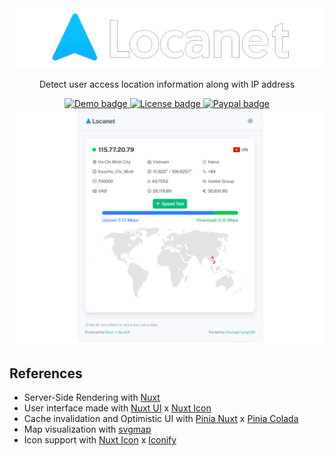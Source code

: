 <div align="center">
    <img src="./public/readme_banner.png" alt="banner"/>
    <p>Detect user access location information along with IP address</p>
    <a href="https://locanet.vercel.app" target="_blank">
        <img src="https://img.shields.io/badge/Demo-green?logo=nuxt&logoColor=white" alt="Demo badge" />
    </a>
    <a href="./LICENSE" target="_blank">
        <img src="https://img.shields.io/badge/MIT%20License-pink?logo=opensource&logoColor=white" alt="License badge" />
    </a>
     <a href="https://paypal.me/thuongtruong1009" target="_blank">
        <img src="https://img.shields.io/badge/Support-blue?logo=paypal&logoColor=white" alt="Paypal badge" />
    </a><br>
    <img src="./public/demo.png" alt="demo" />
</div>

## References

- Server-Side Rendering with [Nuxt](https://nuxt.com/docs/getting-started/ssr)
- User interface made with [Nuxt UI](https://ui.nuxt.com) x [Nuxt Icon](https://icon.nuxt.com)
- Cache invalidation and Optimistic UI with [Pinia Nuxt](https://pinia.esm.dev) x [Pinia Colada](https://pinia-colada.esm.dev)
- Map visualization with [svgmap](https://www.npmjs.com/package/svgmap)
- Icon support with [Nuxt Icon](https://icon.nuxt.com) x [Iconify](https://icon-sets.iconify.design/)

<!-- https://www.iplocation.net/ip-lookup -->
<!-- https://img.icons8.com/fluency/21/gps-device.png -->
<!-- https://github.com/vinosamari/sportswire -->

<!-- https://www.bigdatacloud.com/free-api/public-ip-address-api
https://www.ddnspod.com/
https://seeip.org/
https://api.iplocation.net/get-ip
https://www.ipify.org/
https://www.ip2location.com/cn
https://ipwhois.io/documentation
https://ip-api.com/docs/api:json#test
http://ip-api.com/json/115.77.20.79
http://ipwho.is/115.77.20.79
Ip v6: https://6.ident.me/json or https://6.tnedi.me/json
https://api.iplocation.net/?cmd=get-ip
https://api.iplocation.net/?cmd=ip-country&ip=115.77.20.79
https://api.iplocation.net/?ip=8.8.8.8 -->
<!-- https://ipinfo.io/json -->
